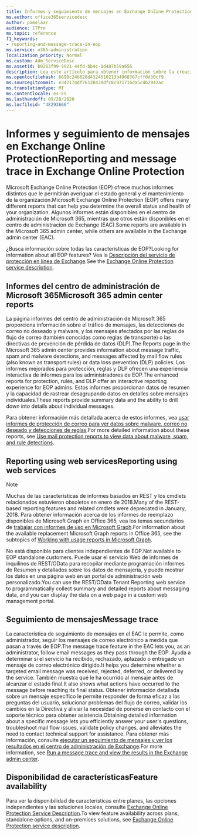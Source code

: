 ```yaml
---
title: Informes y seguimiento de mensajes en Exchange Online Protection
ms.author: office365servicedesc
author: pamelaar
audience: ITPro
ms.topic: reference
f1_keywords:
- reporting-and-message-trace-in-eop
ms.service: o365-administration
localization_priority: Normal
ms.custom: Adm_ServiceDesc
ms.assetid: b9263f99-5921-44fd-bb4c-0d487b59a656
description: Lea este artículo para obtener información sobre la creación de informes y seguimiento de mensajes en Microsoft Exchange Online Protection (EOP).
ms.openlocfilehash: 6690c246620d4324610213b4968367cff0d30cf9
ms.sourcegitcommit: e342174df76128430dfc8c971716da5c4b2942ac
ms.translationtype: MT
ms.contentlocale: es-ES
ms.lasthandoff: 09/28/2020
ms.locfileid: "48293666"
---
```

# <a name="reporting-and-message-trace-in-exchange-online-protection"></a><span data-ttu-id="fbd62-103">Informes y seguimiento de mensajes en Exchange Online Protection</span><span class="sxs-lookup"><span data-stu-id="fbd62-103">Reporting and message trace in Exchange Online Protection</span></span>

<span data-ttu-id="fbd62-104">Microsoft Exchange Online Protection (EOP) ofrece muchos informes distintos que le permitirán averiguar el estado general y el mantenimiento de la organización.</span><span class="sxs-lookup"><span data-stu-id="fbd62-104">Microsoft Exchange Online Protection (EOP) offers many different reports that can help you determine the overall status and health of your organization.</span></span> <span data-ttu-id="fbd62-105">Algunos informes están disponibles en el centro de administración de Microsoft 365, mientras que otros están disponibles en el centro de administración de Exchange (EAC).</span><span class="sxs-lookup"><span data-stu-id="fbd62-105">Some reports are available in the Microsoft 365 admin center, while others are available in the Exchange admin center (EAC).</span></span>

<span data-ttu-id="fbd62-106">¿Busca información sobre todas las características de EOP?</span><span class="sxs-lookup"><span data-stu-id="fbd62-106">Looking for information about all EOP features?</span></span> <span data-ttu-id="fbd62-107">Vea la [Descripción del servicio de protección en línea de Exchange](exchange-online-protection-service-description.md).</span><span class="sxs-lookup"><span data-stu-id="fbd62-107">See the [Exchange Online Protection service description](exchange-online-protection-service-description.md).</span></span>

## <a name="microsoft-365-admin-center-reports"></a><span data-ttu-id="fbd62-108">Informes del centro de administración de Microsoft 365</span><span class="sxs-lookup"><span data-stu-id="fbd62-108">Microsoft 365 admin center reports</span></span>

<span data-ttu-id="fbd62-109">La página informes del centro de administración de Microsoft 365 proporciona información sobre el tráfico de mensajes, las detecciones de correo no deseado y malware, y los mensajes afectados por las reglas de flujo de correo (también conocidas como reglas de transporte) o las directivas de prevención de pérdida de datos (DLP).</span><span class="sxs-lookup"><span data-stu-id="fbd62-109">The Reports page in the Microsoft 365 admin center provides information about message traffic, spam and malware detections, and messages affected by mail flow rules (also known as transport rules) or data loss prevention (DLP) policies.</span></span> <span data-ttu-id="fbd62-110">Los informes mejorados para protección, reglas y DLP ofrecen una experiencia interactiva de informes para los administradores de EOP.</span><span class="sxs-lookup"><span data-stu-id="fbd62-110">The enhanced reports for protection, rules, and DLP offer an interactive reporting experience for EOP admins.</span></span> <span data-ttu-id="fbd62-111">Estos informes proporcionan datos de resumen y la capacidad de rastrear desagrupando datos en detalles sobre mensajes individuales.</span><span class="sxs-lookup"><span data-stu-id="fbd62-111">These reports provide summary data and the ability to drill down into details about individual messages.</span></span>

<span data-ttu-id="fbd62-112">Para obtener información más detallada acerca de estos informes, vea [usar informes de protección de correo para ver datos sobre malware, correo no deseado y detecciones de reglas](https://docs.microsoft.com/exchange/monitoring/use-mail-protection-reports).</span><span class="sxs-lookup"><span data-stu-id="fbd62-112">For more detailed information about these reports, see [Use mail protection reports to view data about malware, spam, and rule detections](https://docs.microsoft.com/exchange/monitoring/use-mail-protection-reports).</span></span>

## <a name="reporting-using-web-services"></a><span data-ttu-id="fbd62-113">Reporting using web services</span><span class="sxs-lookup"><span data-stu-id="fbd62-113">Reporting using web services</span></span>

> [!NOTE]
> <span data-ttu-id="fbd62-114">Muchas de las características de informes basados en REST y los cmdlets relacionados estuvieron obsoletos en enero de 2018.</span><span class="sxs-lookup"><span data-stu-id="fbd62-114">Many of the REST-based reporting features and related cmdlets were deprecated in January, 2018.</span></span> <span data-ttu-id="fbd62-115">Para obtener información acerca de los informes de reemplazo disponibles de Microsoft Graph en Office 365, vea los temas secundarios de [trabajar con informes de uso en Microsoft Graph](https://go.microsoft.com/fwlink/p/?LinkID=865135).</span><span class="sxs-lookup"><span data-stu-id="fbd62-115">For information about the available replacement Microsoft Graph reports in Office 365, see the subtopics of [Working with usage reports in Microsoft Graph](https://go.microsoft.com/fwlink/p/?LinkID=865135).</span></span>

<span data-ttu-id="fbd62-116">No está disponible para clientes independientes de EOP.</span><span class="sxs-lookup"><span data-stu-id="fbd62-116">Not available to EOP standalone customers.</span></span> <span data-ttu-id="fbd62-117">Puede usar el servicio Web de informes de inquilinos de REST/OData para recopilar mediante programación informes de Resumen y detallados sobre los datos de mensajería, y puede mostrar los datos en una página web en un portal de administración web personalizado.</span><span class="sxs-lookup"><span data-stu-id="fbd62-117">You can use the REST/OData Tenant Reporting web service to programmatically collect summary and detailed reports about messaging data, and you can display the data on a web page in a custom web management portal.</span></span>

## <a name="message-trace"></a><span data-ttu-id="fbd62-118">Seguimiento de mensajes</span><span class="sxs-lookup"><span data-stu-id="fbd62-118">Message trace</span></span>

<span data-ttu-id="fbd62-119">La característica de seguimiento de mensajes en el EAC le permite, como administrador, seguir los mensajes de correo electrónico a medida que pasan a través de EOP.</span><span class="sxs-lookup"><span data-stu-id="fbd62-119">The message trace feature in the EAC lets you, as an administrator, follow email messages as they pass through the EOP.</span></span> <span data-ttu-id="fbd62-120">Ayuda a determinar si el servicio ha recibido, rechazado, aplazado o entregado un mensaje de correo electrónico dirigido.</span><span class="sxs-lookup"><span data-stu-id="fbd62-120">It helps you determine whether a targeted email message was received, rejected, deferred, or delivered by the service.</span></span> <span data-ttu-id="fbd62-121">También muestra qué le ha ocurrido al mensaje antes de alcanzar el estado final.</span><span class="sxs-lookup"><span data-stu-id="fbd62-121">It also shows what actions have occurred to the message before reaching its final status.</span></span> <span data-ttu-id="fbd62-122">Obtener información detallada sobre un mensaje específico le permite responder de forma eficaz a las preguntas del usuario, solucionar problemas del flujo de correo, validar los cambios en la Directiva y aliviar la necesidad de ponerse en contacto con el soporte técnico para obtener asistencia.</span><span class="sxs-lookup"><span data-stu-id="fbd62-122">Obtaining detailed information about a specific message lets you efficiently answer your user's questions, troubleshoot mail flow issues, validate policy changes, and alleviates the need to contact technical support for assistance.</span></span> <span data-ttu-id="fbd62-123">Para obtener más información, consulte [ejecutar un seguimiento de mensajes y ver los resultados en el centro de administración de Exchange](https://docs.microsoft.com/exchange/monitoring/trace-an-email-message/run-a-message-trace-and-view-results).</span><span class="sxs-lookup"><span data-stu-id="fbd62-123">For more information, see [Run a message trace and view the results in the Exchange admin center](https://docs.microsoft.com/exchange/monitoring/trace-an-email-message/run-a-message-trace-and-view-results).</span></span>

## <a name="feature-availability"></a><span data-ttu-id="fbd62-124">Disponibilidad de características</span><span class="sxs-lookup"><span data-stu-id="fbd62-124">Feature availability</span></span>

<span data-ttu-id="fbd62-125">Para ver la disponibilidad de características entre planes, las opciones independientes y las soluciones locales, consulte [Exchange Online Protection Service Description](exchange-online-protection-service-description.md).</span><span class="sxs-lookup"><span data-stu-id="fbd62-125">To view feature availability across plans, standalone options, and on-premises solutions, see [Exchange Online Protection service description](exchange-online-protection-service-description.md).</span></span>
